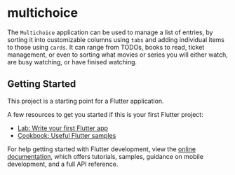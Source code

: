 # multichoice

The `Multichoice` application can be used to manage a list of entries, by sorting it into customizable columns using `tabs` and adding individual items to those using `cards`. It can range from TODOs, books to read, ticket management, or even to sorting what movies or series you will either watch, are busy watching, or have finised watching.

## Getting Started

This project is a starting point for a Flutter application.

A few resources to get you started if this is your first Flutter project:

- [Lab: Write your first Flutter app](https://docs.flutter.dev/get-started/codelab)
- [Cookbook: Useful Flutter samples](https://docs.flutter.dev/cookbook)

For help getting started with Flutter development, view the
[online documentation](https://docs.flutter.dev/), which offers tutorials,
samples, guidance on mobile development, and a full API reference.
